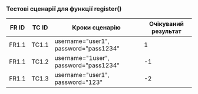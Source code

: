 ### Тестові сценарії для функції register()

| FR ID | TC ID | Кроки сценарію                     | Очікуваний результат |
|-------|-------|------------------------------------|----------------------|
| FR1.1 | TC1.1 | username="user1", password="pass1234" | 1                   |
| FR1.1 | TC1.2 | username="1user", password="pass1234" | -1                  |
| FR1.1 | TC1.3 | username="user1", password="123"    | -2                  |
